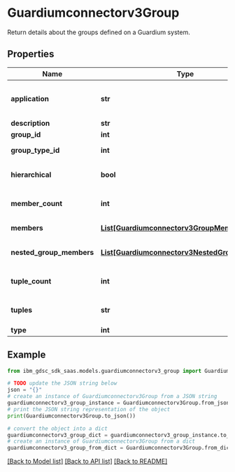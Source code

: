 # Guardiumconnectorv3Group

Return details about the groups defined on a Guardium system.

## Properties

Name | Type | Description | Notes
------------ | ------------- | ------------- | -------------
**application** | **str** | Application associated with the group. | [optional] 
**description** | **str** | Group name. | [optional] 
**group_id** | **int** | Group ID. | [optional] 
**group_type_id** | **int** | Group type ID. | [optional] 
**hierarchical** | **bool** | Group is nested (hierarchical). | [optional] 
**member_count** | **int** | Number of members in group. | [optional] 
**members** | [**List[Guardiumconnectorv3GroupMember]**](Guardiumconnectorv3GroupMember.md) | List of group members. | [optional] 
**nested_group_members** | [**List[Guardiumconnectorv3NestedGroupMember]**](Guardiumconnectorv3NestedGroupMember.md) | Array of group members. | [optional] 
**tuple_count** | **int** | Number of tuples in group. | [optional] 
**tuples** | **str** | Name of tuples in group type. | [optional] 
**type** | **int** | Group type. | [optional] 

## Example

```python
from ibm_gdsc_sdk_saas.models.guardiumconnectorv3_group import Guardiumconnectorv3Group

# TODO update the JSON string below
json = "{}"
# create an instance of Guardiumconnectorv3Group from a JSON string
guardiumconnectorv3_group_instance = Guardiumconnectorv3Group.from_json(json)
# print the JSON string representation of the object
print(Guardiumconnectorv3Group.to_json())

# convert the object into a dict
guardiumconnectorv3_group_dict = guardiumconnectorv3_group_instance.to_dict()
# create an instance of Guardiumconnectorv3Group from a dict
guardiumconnectorv3_group_from_dict = Guardiumconnectorv3Group.from_dict(guardiumconnectorv3_group_dict)
```
[[Back to Model list]](../README.md#documentation-for-models) [[Back to API list]](../README.md#documentation-for-api-endpoints) [[Back to README]](../README.md)


